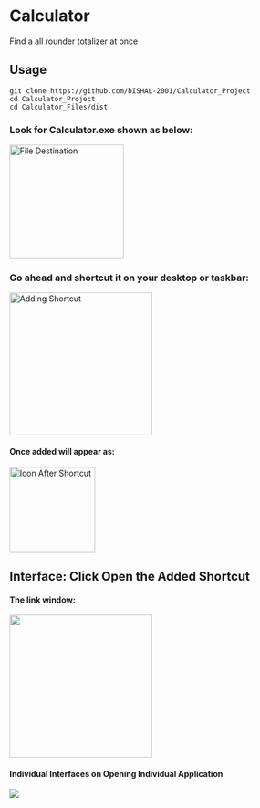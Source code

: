 # Calculator
Find a all rounder totalizer at once

## Usage
```
git clone https://github.com/bISHAL-2001/Calculator_Project
cd Calculator_Project
cd Calculator_Files/dist
```

### Look for Calculator.exe shown as below: 
<img src="https://github.com/bISHAL-2001/Calculator_Project/assets/81809899/cf75edf0-cf27-4b3e-b0ed-a026272b984d" alt="File Destination" height=200/>

### Go ahead and shortcut it on your desktop or taskbar:
<img src="https://github.com/bISHAL-2001/Calculator_Project/assets/81809899/868fae68-fc3e-4fce-890e-8f5f04c33c54" alt="Adding Shortcut" height=250/>

#### Once added will appear as:
<img src="https://github.com/bISHAL-2001/Calculator_Project/assets/81809899/dd43dd8e-de46-4350-b740-0b7b61a6010f" alt="Icon After Shortcut" width=150/>

## Interface: Click Open the Added Shortcut
#### The link window:
<img src="https://github.com/bISHAL-2001/Calculator_Project/assets/81809899/fea5775d-38a2-4ff3-b178-ae11b9e064e6" height=250/>

#### Individual Interfaces on Opening Individual Application
<img src="https://github.com/bISHAL-2001/Calculator_Project/assets/81809899/5dd8fdd2-043b-462a-8858-06cd28c8dece"/>

